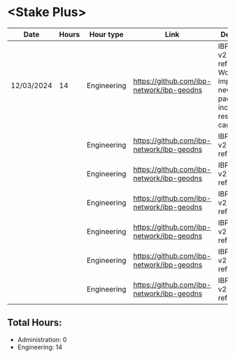 # \<Stake Plus\>
| Date | Hours | Hour type | Link | Description | 
|---|---|---|---|---|
| 12/03/2024 | 14 | Engineering | https://github.com/ibp-network/ibp-geodns | IBP-GeoDNS v2 (Code refactor) - Working on implementing new monitor package including results caching. 
|  |  | Engineering | https://github.com/ibp-network/ibp-geodns | IBP-GeoDNS v2 (Code refactor) - 
|  |  | Engineering | https://github.com/ibp-network/ibp-geodns | IBP-GeoDNS v2 (Code refactor) - 
|  |  | Engineering | https://github.com/ibp-network/ibp-geodns | IBP-GeoDNS v2 (Code refactor) - 
|  |  | Engineering | https://github.com/ibp-network/ibp-geodns | IBP-GeoDNS v2 (Code refactor) - 
|  |  | Engineering | https://github.com/ibp-network/ibp-geodns | IBP-GeoDNS v2 (Code refactor) - 
|  |  | Engineering | https://github.com/ibp-network/ibp-geodns | IBP-GeoDNS v2 (Code refactor) - 

## Total Hours:
- Administration: 0
- Engineering: 14


